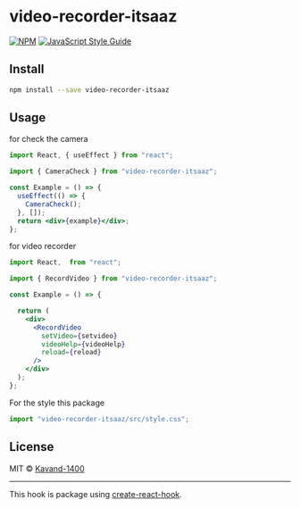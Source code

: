 # video-recorder-itsaaz

>

[![NPM](https://img.shields.io/npm/v/video-recorder-itsaaz.svg)](https://www.npmjs.com/package/video-recorder-itsaaz) [![JavaScript Style Guide](https://img.shields.io/badge/code_style-standard-brightgreen.svg)](https://standardjs.com)

## Install

```bash
npm install --save video-recorder-itsaaz
```

## Usage

for check the camera

```jsx
import React, { useEffect } from "react";

import { CameraCheck } from "video-recorder-itsaaz";

const Example = () => {
  useEffect(() => {
    CameraCheck();
  }, []);
  return <div>{example}</div>;
};
```

for video recorder

```jsx
import React,  from "react";

import { RecordVideo } from "video-recorder-itsaaz";

const Example = () => {

  return (
    <div>
      <RecordVideo
        setVideo={setvideo}
        videoHelp={videoHelp}
        reload={reload}
      />
    </div>
  );
};
```

For the style this package

```jsx
import "video-recorder-itsaaz/src/style.css";
```

## License

MIT © [Kavand-1400](https://github.com/Kavand-1400)

---

This hook is package using [create-react-hook](https://github.com/hermanya/create-react-hook).
